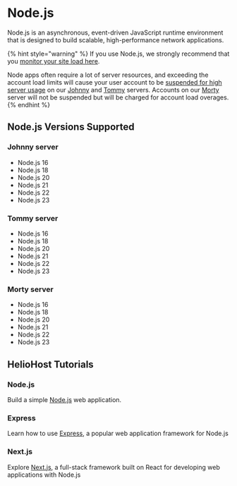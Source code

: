 # Node.js

Node.js is an asynchronous, event-driven JavaScript runtime environment that is designed to build scalable, high-performance network applications.

{% hint style="warning" %}
If you use Node.js, we strongly recommend that you [monitor your site load here](https://heliohost.org/dashboard/load/).  

Node apps often require a lot of server resources, and exceeding the account load limits will cause your user account to be [suspended for high server usage](/accounts/suspension-policy.md#high-server-usage) on our [Johnny](../../servers/virtual/johnny.md) and [Tommy](../../servers/virtual/tommy.md) servers. Accounts on our [Morty](../../servers/virtual/morty.md) server will not be suspended but will be charged for account load overages.  
{% endhint %}

## Node.js Versions Supported

### Johnny server
* Node.js 16
* Node.js 18
* Node.js 20
* Node.js 21
* Node.js 22
* Node.js 23

### Tommy server
* Node.js 16
* Node.js 18
* Node.js 20
* Node.js 21
* Node.js 22
* Node.js 23

### Morty server
* Node.js 16
* Node.js 18
* Node.js 20
* Node.js 21
* Node.js 22
* Node.js 23

## HelioHost Tutorials

### Node.js

Build a simple [Node.js](../tutorials/node.js/README.md) web application.

### Express

Learn how to use [Express](../tutorials/node.js/express.js.md), a popular web application framework for Node.js

### Next.js

Explore [Next.js](../tutorials/node.js/next.js.md), a full-stack framework built on React for developing web applications with Node.js
